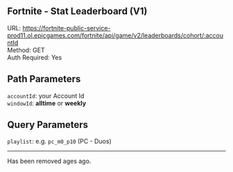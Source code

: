 ## Fortnite - Stat Leaderboard (V1)

URL: https://fortnite-public-service-prod11.ol.epicgames.com/fortnite/api/game/v2/leaderboards/cohort/:accountId \
Method: GET \
Auth Required: Yes

## Path Parameters

`accountId`: your Account Id <br/>
`windowId`: **alltime** or **weekly**

## Query Parameters

`playlist`: e.g. `pc_m0_p10` (PC - Duos)

---

Has been removed ages ago.
